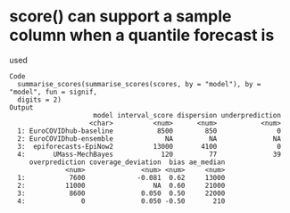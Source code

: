 # score() can support a sample column when a quantile forecast is
 used

    Code
      summarise_scores(summarise_scores(scores, by = "model"), by = "model", fun = signif,
      digits = 2)
    Output
                         model interval_score dispersion underprediction
                        <char>          <num>      <num>           <num>
      1: EuroCOVIDhub-baseline           8500        850               0
      2: EuroCOVIDhub-ensemble             NA         NA              NA
      3:  epiforecasts-EpiNow2          13000       4100               0
      4:       UMass-MechBayes            120         77              39
         overprediction coverage_deviation  bias ae_median
                  <num>              <num> <num>     <num>
      1:           7600             -0.081  0.62     13000
      2:          11000                 NA  0.60     21000
      3:           8600              0.050  0.50     22000
      4:              0              0.050 -0.50       210

